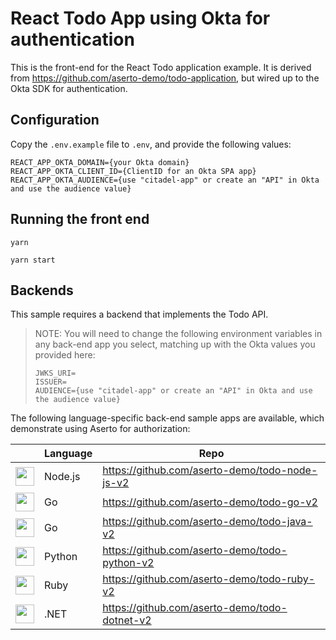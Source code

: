 # React Todo App using Okta for authentication

This is the front-end for the React Todo application example. It is derived from https://github.com/aserto-demo/todo-application, but wired up to the Okta SDK for authentication.

## Configuration

Copy the `.env.example` file to `.env`, and provide the following values:

```
REACT_APP_OKTA_DOMAIN={your Okta domain}
REACT_APP_OKTA_CLIENT_ID={ClientID for an Okta SPA app}
REACT_APP_OKTA_AUDIENCE={use "citadel-app" or create an "API" in Okta and use the audience value}
```

## Running the front end

`yarn`

`yarn start`

## Backends

This sample requires a backend that implements the Todo API.

> NOTE:
You will need to change the following environment variables in any back-end app you select, matching up with the Okta values you provided here:
> ```
> JWKS_URI=
> ISSUER=
> AUDIENCE={use "citadel-app" or create an "API" in Okta and use the audience value}
> ```


The following language-specific back-end sample apps are available, which demonstrate using Aserto for authorization:

|                                                                                                                | Language | Repo                                           |
|----------------------------------------------------------------------------------------------------------------| --- |------------------------------------------------|
| <img src="https://raw.githubusercontent.com/aserto-dev/aserto-docs/main/static/nodejs.svg" height="30" />      | Node.js | https://github.com/aserto-demo/todo-node-js-v2 |
| <img src="https://raw.githubusercontent.com/aserto-dev/aserto-docs/main/static/go.svg" height="30" />          | Go | https://github.com/aserto-demo/todo-go-v2      |
| <img src="https://raw.githubusercontent.com/aserto-dev/aserto-docs/main/static/java.svg" height="30" />        | Go | https://github.com/aserto-demo/todo-java-v2    |
| <img src="https://raw.githubusercontent.com/aserto-dev/aserto-docs/main/static/python.svg" height="30" />      | Python | https://github.com/aserto-demo/todo-python-v2  |
| <img src="https://raw.githubusercontent.com/aserto-dev/aserto-docs/main/static/ruby.svg" height="30" />        | Ruby | https://github.com/aserto-demo/todo-ruby-v2    |
| <img src="https://raw.githubusercontent.com/aserto-dev/aserto-docs/main/static/dotnet-core.svg" height="30" /> | .NET | https://github.com/aserto-demo/todo-dotnet-v2  |
